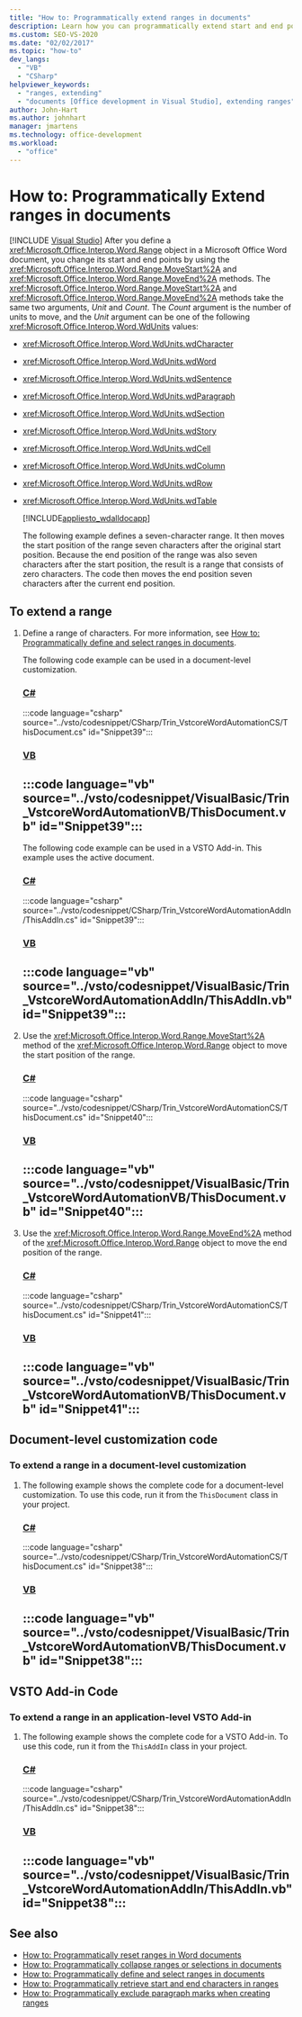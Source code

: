 ```yaml
---
title: "How to: Programmatically extend ranges in documents"
description: Learn how you can programmatically extend start and end point ranges in a Microsoft Word document at the document level or application level.
ms.custom: SEO-VS-2020
ms.date: "02/02/2017"
ms.topic: "how-to"
dev_langs:
  - "VB"
  - "CSharp"
helpviewer_keywords:
  - "ranges, extending"
  - "documents [Office development in Visual Studio], extending ranges"
author: John-Hart
ms.author: johnhart
manager: jmartens
ms.technology: office-development
ms.workload:
  - "office"
---
```

# How to: Programmatically Extend ranges in documents

 [!INCLUDE [Visual Studio](~/includes/applies-to-version/vs-windows-only.md)]
  After you define a <xref:Microsoft.Office.Interop.Word.Range> object in a Microsoft Office Word document, you change its start and end points by using the <xref:Microsoft.Office.Interop.Word.Range.MoveStart%2A> and <xref:Microsoft.Office.Interop.Word.Range.MoveEnd%2A> methods. The <xref:Microsoft.Office.Interop.Word.Range.MoveStart%2A> and <xref:Microsoft.Office.Interop.Word.Range.MoveEnd%2A> methods take the same two arguments, *Unit* and *Count*. The *Count* argument is the number of units to move, and the *Unit* argument can be one of the following <xref:Microsoft.Office.Interop.Word.WdUnits> values:

- <xref:Microsoft.Office.Interop.Word.WdUnits.wdCharacter>

- <xref:Microsoft.Office.Interop.Word.WdUnits.wdWord>

- <xref:Microsoft.Office.Interop.Word.WdUnits.wdSentence>

- <xref:Microsoft.Office.Interop.Word.WdUnits.wdParagraph>

- <xref:Microsoft.Office.Interop.Word.WdUnits.wdSection>

- <xref:Microsoft.Office.Interop.Word.WdUnits.wdStory>

- <xref:Microsoft.Office.Interop.Word.WdUnits.wdCell>

- <xref:Microsoft.Office.Interop.Word.WdUnits.wdColumn>

- <xref:Microsoft.Office.Interop.Word.WdUnits.wdRow>

- <xref:Microsoft.Office.Interop.Word.WdUnits.wdTable>

  [!INCLUDE[appliesto_wdalldocapp](../vsto/includes/appliesto-wdalldocapp-md.md)]

  The following example defines a seven-character range. It then moves the start position of the range seven characters after the original start position. Because the end position of the range was also seven characters after the start position, the result is a range that consists of zero characters. The code then moves the end position seven characters after the current end position.

## To extend a range

1. Define a range of characters. For more information, see [How to: Programmatically define and select ranges in documents](../vsto/how-to-programmatically-define-and-select-ranges-in-documents.md).

     The following code example can be used in a document-level customization.

     ### [C#](#tab/csharp)
     :::code language="csharp" source="../vsto/codesnippet/CSharp/Trin_VstcoreWordAutomationCS/ThisDocument.cs" id="Snippet39":::

     ### [VB](#tab/vb)
     :::code language="vb" source="../vsto/codesnippet/VisualBasic/Trin_VstcoreWordAutomationVB/ThisDocument.vb" id="Snippet39":::
     ---

     The following code example can be used in a VSTO Add-in. This example uses the active document.

     ### [C#](#tab/csharp)
     :::code language="csharp" source="../vsto/codesnippet/CSharp/Trin_VstcoreWordAutomationAddIn/ThisAddIn.cs" id="Snippet39":::

     ### [VB](#tab/vb)
     :::code language="vb" source="../vsto/codesnippet/VisualBasic/Trin_VstcoreWordAutomationAddIn/ThisAddIn.vb" id="Snippet39":::
     ---

2. Use the <xref:Microsoft.Office.Interop.Word.Range.MoveStart%2A> method of the <xref:Microsoft.Office.Interop.Word.Range> object to move the start position of the range.

     ### [C#](#tab/csharp)
     :::code language="csharp" source="../vsto/codesnippet/CSharp/Trin_VstcoreWordAutomationCS/ThisDocument.cs" id="Snippet40":::

     ### [VB](#tab/vb)
     :::code language="vb" source="../vsto/codesnippet/VisualBasic/Trin_VstcoreWordAutomationVB/ThisDocument.vb" id="Snippet40":::
     ---

3. Use the <xref:Microsoft.Office.Interop.Word.Range.MoveEnd%2A> method of the <xref:Microsoft.Office.Interop.Word.Range> object to move the end position of the range.

     ### [C#](#tab/csharp)
     :::code language="csharp" source="../vsto/codesnippet/CSharp/Trin_VstcoreWordAutomationCS/ThisDocument.cs" id="Snippet41":::

     ### [VB](#tab/vb)
     :::code language="vb" source="../vsto/codesnippet/VisualBasic/Trin_VstcoreWordAutomationVB/ThisDocument.vb" id="Snippet41":::
     ---

## Document-level customization code

### To extend a range in a document-level customization

1. The following example shows the complete code for a document-level customization. To use this code, run it from the `ThisDocument` class in your project.

     ### [C#](#tab/csharp)
     :::code language="csharp" source="../vsto/codesnippet/CSharp/Trin_VstcoreWordAutomationCS/ThisDocument.cs" id="Snippet38":::

     ### [VB](#tab/vb)
     :::code language="vb" source="../vsto/codesnippet/VisualBasic/Trin_VstcoreWordAutomationVB/ThisDocument.vb" id="Snippet38":::
     ---

## VSTO Add-in Code

### To extend a range in an application-level VSTO Add-in

1. The following example shows the complete code for a VSTO Add-in. To use this code, run it from the `ThisAddIn` class in your project.

     ### [C#](#tab/csharp)
     :::code language="csharp" source="../vsto/codesnippet/CSharp/Trin_VstcoreWordAutomationAddIn/ThisAddIn.cs" id="Snippet38":::

     ### [VB](#tab/vb)
     :::code language="vb" source="../vsto/codesnippet/VisualBasic/Trin_VstcoreWordAutomationAddIn/ThisAddIn.vb" id="Snippet38":::
     ---

## See also
- [How to: Programmatically reset ranges in Word documents](../vsto/how-to-programmatically-reset-ranges-in-word-documents.md)
- [How to: Programmatically collapse ranges or selections in documents](../vsto/how-to-programmatically-collapse-ranges-or-selections-in-documents.md)
- [How to: Programmatically define and select ranges in documents](../vsto/how-to-programmatically-define-and-select-ranges-in-documents.md)
- [How to: Programmatically retrieve start and end characters in ranges](../vsto/how-to-programmatically-retrieve-start-and-end-characters-in-ranges.md)
- [How to: Programmatically exclude paragraph marks when creating ranges](../vsto/how-to-programmatically-exclude-paragraph-marks-when-creating-ranges.md)
